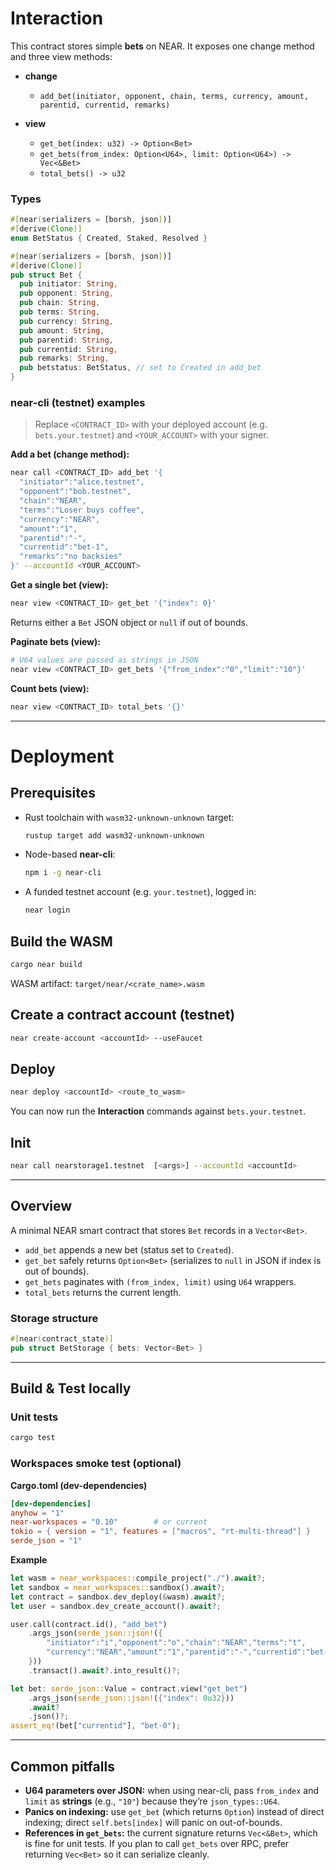 # Interaction

This contract stores simple **bets** on NEAR. It exposes one change method and three view methods:

- **change**
  - `add_bet(initiator, opponent, chain, terms, currency, amount, parentid, currentid, remarks)`

- **view**
  - `get_bet(index: u32) -> Option<Bet>`
  - `get_bets(from_index: Option<U64>, limit: Option<U64>) -> Vec<&Bet>`
  - `total_bets() -> u32`

### Types
```rust
#[near(serializers = [borsh, json])]
#[derive(Clone)]
enum BetStatus { Created, Staked, Resolved }

#[near(serializers = [borsh, json])]
#[derive(Clone)]
pub struct Bet {
  pub initiator: String,
  pub opponent: String,
  pub chain: String,
  pub terms: String,
  pub currency: String,
  pub amount: String,
  pub parentid: String,
  pub currentid: String,
  pub remarks: String,
  pub betstatus: BetStatus, // set to Created in add_bet
}
```

### near-cli (testnet) examples

> Replace `<CONTRACT_ID>` with your deployed account (e.g. `bets.your.testnet`) and `<YOUR_ACCOUNT>` with your signer.

**Add a bet (change method):**
```bash
near call <CONTRACT_ID> add_bet '{
  "initiator":"alice.testnet",
  "opponent":"bob.testnet",
  "chain":"NEAR",
  "terms":"Loser buys coffee",
  "currency":"NEAR",
  "amount":"1",
  "parentid":"-",
  "currentid":"bet-1",
  "remarks":"no backsies"
}' --accountId <YOUR_ACCOUNT>
```

**Get a single bet (view):**
```bash
near view <CONTRACT_ID> get_bet '{"index": 0}'
```
Returns either a `Bet` JSON object or `null` if out of bounds.

**Paginate bets (view):**
```bash
# U64 values are passed as strings in JSON
near view <CONTRACT_ID> get_bets '{"from_index":"0","limit":"10"}'
```

**Count bets (view):**
```bash
near view <CONTRACT_ID> total_bets '{}'
```

---

# Deployment

## Prerequisites
- Rust toolchain with `wasm32-unknown-unknown` target:
  ```bash
  rustup target add wasm32-unknown-unknown
  ```
- Node-based **near-cli**:
  ```bash
  npm i -g near-cli
  ```
- A funded testnet account (e.g. `your.testnet`), logged in:
  ```bash
  near login
  ```

## Build the WASM
```bash
cargo near build
```
WASM artifact: `target/near/<crate_name>.wasm`

## Create a contract account (testnet)
```bash
near create-account <accountId> --useFaucet
```

## Deploy
```bash
near deploy <accountId> <route_to_wasm>
```

You can now run the **Interaction** commands against `bets.your.testnet`.

## Init

```bash
near call nearstorage1.testnet  [<args>] --accountId <accountId>
```
---

## Overview

A minimal NEAR smart contract that stores `Bet` records in a `Vector<Bet>`.

- `add_bet` appends a new bet (status set to `Created`).
- `get_bet` safely returns `Option<Bet>` (serializes to `null` in JSON if index is out of bounds).
- `get_bets` paginates with `(from_index, limit)` using `U64` wrappers.
- `total_bets` returns the current length.

### Storage structure
```rust
#[near(contract_state)]
pub struct BetStorage { bets: Vector<Bet> }
```

---

## Build & Test locally

### Unit tests
```bash
cargo test
```

### Workspaces smoke test (optional)
**Cargo.toml (dev-dependencies)**
```toml
[dev-dependencies]
anyhow = "1"
near-workspaces = "0.10"        # or current
tokio = { version = "1", features = ["macros", "rt-multi-thread"] }
serde_json = "1"
```

**Example**
```rust
let wasm = near_workspaces::compile_project("./").await?;
let sandbox = near_workspaces::sandbox().await?;
let contract = sandbox.dev_deploy(&wasm).await?;
let user = sandbox.dev_create_account().await?;

user.call(contract.id(), "add_bet")
    .args_json(serde_json::json!({
        "initiator":"i","opponent":"o","chain":"NEAR","terms":"t",
        "currency":"NEAR","amount":"1","parentid":"-","currentid":"bet-0","remarks":"r"
    }))
    .transact().await?.into_result()?;

let bet: serde_json::Value = contract.view("get_bet")
    .args_json(serde_json::json!({"index": 0u32}))
    .await?
    .json()?;
assert_eq!(bet["currentid"], "bet-0");
```

---

## Common pitfalls

- **U64 parameters over JSON:** when using near-cli, pass `from_index` and `limit` as **strings** (e.g., `"10"`) because they’re `json_types::U64`.
- **Panics on indexing:** use `get_bet` (which returns `Option`) instead of direct indexing; direct `self.bets[index]` will panic on out-of-bounds.
- **References in `get_bets`:** the current signature returns `Vec<&Bet>`, which is fine for unit tests. If you plan to call `get_bets` over RPC, prefer returning `Vec<Bet>` so it can serialize cleanly.
